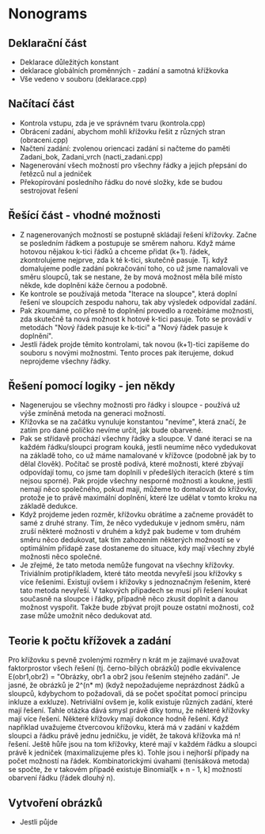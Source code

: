 # Nonograms

Deklarační část
--------------------------------------
* Deklarace důležitých konstant
* deklarace globálních proměnných - zadání a samotná křížkovka
* Vše vedeno v souboru (deklarace.cpp)

Načítací část
---------------------------------------
* Kontrola vstupu, zda je ve správném tvaru (kontrola.cpp)
* Obrácení zadání, abychom mohli křížovku řešit z různých stran (obraceni.cpp)
* Načtení zadání: zvolenou oriencaci zadání si načteme do paměti Zadani_bok, Zadani_vrch (nacti_zadani.cpp)
* Nagenerování všech možností pro všechny řádky a jejich přepsání do řetězců nul a jedniček
* Překopírování posledního řádku do nové složky, kde se budou sestrojovat řešení

Řešící část - vhodné možnosti
---------------------------------------
* Z nagenerovaných možností se postupně skládají řešení křížovky. Začne se posledním řádkem a postupuje se směrem nahoru. Když máme hotovou nějakou k-tici řádků a chceme přidat (k+1). řádek, zkontrolujeme nejprve, zda k té k-tici, skutečně pasuje. Tj. když domalujeme podle zadání pokračování toho, co už jsme namalovali ve směru sloupců, tak se nestane, že by mová možnost měla bílé místo někde, kde doplnění káže černou a podobně. 
* Ke kontrole se používajá metoda "Iterace na sloupce", která doplní řešení ve sloupcích zespodu nahoru, tak aby výsledek odpovídal zadání.
* Pak zkoumáme, co přesně to doplnění provedlo a rozebíráme možnosti, zda skutečně ta nová možnost k hotové k-tici pasuje. Toto se provádí v metodách "Nový řádek pasuje ke k-tici" a "Nový řádek pasuje k doplnění".
* Jestli řádek projde těmito kontrolami, tak novou (k+1)-tici zapíšeme do souboru s novými možnostmi. Tento proces pak iterujeme, dokud neprojdeme všechny řádky.

Řešení pomocí logiky - jen někdy
---------------------------------------
* Nagenerujou se všechny možnosti pro řádky i sloupce - používá už výše zmíněná metoda na generaci možností.
* Křížovka se na začátku vynuluje konstantou "nevíme", která značí, že zatím pro dané políčko nevíme určit, jak bude obarvené.
* Pak se střídavě prochází všechny řádky a sloupce. V dané iteraci se na každém řádku/sloupci program kouká, jestli neumíme něco vydedukovat na základě toho, co už máme namalované v křížovce (podobně jak by to dělal člověk). Počítač se prostě podívá, které možnosti, které zbývají odpovídají tomu, co jsme tam doplnili v předešlých iteracích (které s tím nejsou sporné). Pak projde všechny nesporné možnosti a koukne, jestli nemají něco společného, pokud mají, můžeme to domalovat do křížovky, protože je to právě maximální doplnění, které lze udělat v tomto kroku na základě dedukce.
* Když projdeme jeden rozměr, křížovku obrátíme a začneme provádět to samé z druhé strany. Tím, že něco vydedukuje v jednom směru, nám zruší některé možnosti v druhém a když pak budeme v tom druhém směru něco dedukovat, tak tím zahozením některých možností se v optimálním přídapě zase dostaneme do situace, kdy mají všechny zbylé možnosti něco společné.
* Je zřejmé, že tato metoda nemůže fungovat na všechny křížovky. Triviálním protipříkladem, které táto meotda nevyřeší jsou křížovky s více řešeními. Existují ovšem i křížovky s jednoznačným řešením, které tato metoda nevyřeší. V takových případech se musí při řešení koukat současně na sloupce i řádky, případně něco zkusit doplnit a danou možnost vyspořit. Takže bude zbývat projít pouze ostatní možnosti, což zase může umožnit něco dedukovat atd.


Teorie k počtu křížovek a zadání
---------------------------------------
Pro křížovku s pevně zvolenými rozměry n krát m je zajímavé uvažovat faktorprostor všech řešení (tj. černo-bílých obrázků) podle ekvivalence E(obr1,obr2) = "Obrázky, obr1 a obr2 jsou řešením stejného zadání". Je jasné, že obrázků je 2^(n* m) (když nepožadujeme neprázdnost žádků a sloupců, kdybychom to požadovali, dá se počet spočítat pomocí principu inkluze a exkluze). Netriviální ovšem je, kolik existuje různých zadání, které mají řešení. Tahle otázka dává smysl právě díky tomu, že některé křížovky mají více řešení. Některé křížovky mají dokonce hodně řešení. Když například uvažujeme čtvercovou křížovku, která má v zadání v každém sloupci a řádku právě jednu jedničku, je vidět, že taková křížovka má n! řešení. Ještě hůře jsou na tom křížovky, které mají v každém řádku a sloupci právě k jedniček (maximalizujeme přes k). Tohle jsou i nejhorší případy na počet možností na řádek. Kombinatorickými úvahami (tenisáková metoda) se spočte, že v takovém případě existuje Binomial[k + n - 1, k] možností obarvení řádku (řádek dlouhý n).

Vytvoření obrázků
---------------------------------------
* Jestli půjde
